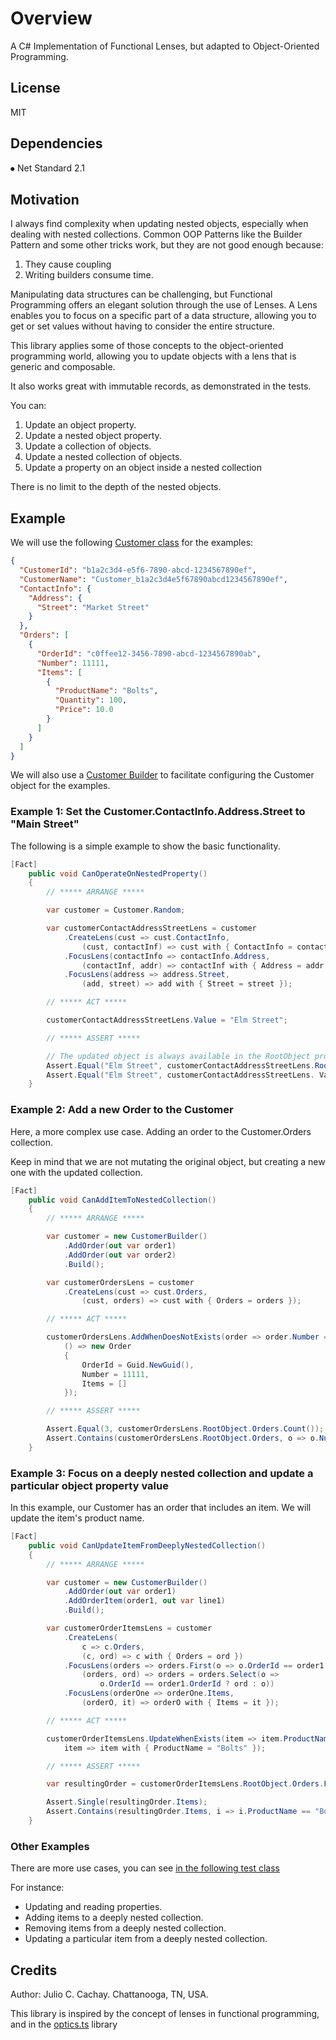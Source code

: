 # Overview
A C# Implementation of Functional Lenses, but adapted to Object-Oriented Programming.
## License
MIT
## Dependencies
⦁   Net Standard 2.1
## Motivation
I always find complexity when updating nested objects, especially when dealing with nested collections. Common OOP Patterns like the Builder Pattern and some
other tricks work, but they are not good enough because:
1. They cause coupling
2. Writing builders consume time.

Manipulating data structures can be challenging, but Functional Programming offers an elegant solution through the use of Lenses. A Lens enables you to focus on a specific part of a data structure, allowing you to get or set values without having to consider the entire structure.

This library applies some of those concepts to the object-oriented programming world, allowing you to update objects with a lens that is generic and composable.

It also works great with immutable records, as demonstrated in the tests.

You can:
1. Update an object property.
2. Update a nested object property.
3. Update a collection of objects.
4. Update a nested collection of objects.
5. Update a property on an object inside a nested collection

There is no limit to the depth of the nested objects.

## Example
We will use the following [Customer class](https://github.com/juliocachaydev/application.core.optics/blob/main/Jcg.Application.Core.Optics/Jcg.Application.Core.Optics.Tests/TestCommon/Models/Customer.cs) for the examples:
```json 
{
  "CustomerId": "b1a2c3d4-e5f6-7890-abcd-1234567890ef",
  "CustomerName": "Customer_b1a2c3d4e5f67890abcd1234567890ef",
  "ContactInfo": {
    "Address": {
      "Street": "Market Street"
    }
  },
  "Orders": [
    {
      "OrderId": "c0ffee12-3456-7890-abcd-1234567890ab",
      "Number": 11111,
      "Items": [
        {
          "ProductName": "Bolts",
          "Quantity": 100,
          "Price": 10.0
        }
      ]
    }
  ]
}
```

We will also use a [Customer Builder](https://github.com/juliocachaydev/application.core.optics/blob/main/Jcg.Application.Core.Optics/Jcg.Application.Core.Optics.Tests/TestCommon/Models/CustomerBuilder.cs) to facilitate configuring the Customer object for the examples.


### Example 1: Set the Customer.ContactInfo.Address.Street to "Main Street"
The following is a simple example to show the basic functionality.

```csharp
[Fact]
    public void CanOperateOnNestedProperty()
    {
        // ***** ARRANGE *****

        var customer = Customer.Random;

        var customerContactAddressStreetLens = customer
            .CreateLens(cust => cust.ContactInfo,
                (cust, contactInf) => cust with { ContactInfo = contactInf })
            .FocusLens(contactInfo => contactInfo.Address,
                (contactInf, addr) => contactInf with { Address = addr })
            .FocusLens(address => address.Street,
                (add, street) => add with { Street = street });

        // ***** ACT *****

        customerContactAddressStreetLens.Value = "Elm Street";

        // ***** ASSERT *****

        // The updated object is always available in the RootObject property
        Assert.Equal("Elm Street", customerContactAddressStreetLens.RootObject.ContactInfo.Address.Street);
        Assert.Equal("Elm Street", customerContactAddressStreetLens. Value);
    }
```

### Example 2: Add a new Order to the Customer
Here, a more complex use case. Adding an order to the Customer.Orders collection.

Keep in mind that we are not mutating the original object, but creating a new one with the updated collection.
```csharp
[Fact]
    public void CanAddItemToNestedCollection()
    {
        // ***** ARRANGE *****

        var customer = new CustomerBuilder()
            .AddOrder(out var order1)
            .AddOrder(out var order2)
            .Build();

        var customerOrdersLens = customer
            .CreateLens(cust => cust.Orders,
                (cust, orders) => cust with { Orders = orders });

        // ***** ACT *****

        customerOrdersLens.AddWhenDoesNotExists(order => order.Number == 11111,
            () => new Order
            {
                OrderId = Guid.NewGuid(),
                Number = 11111,
                Items = []
            });

        // ***** ASSERT *****

        Assert.Equal(3, customerOrdersLens.RootObject.Orders.Count());
        Assert.Contains(customerOrdersLens.RootObject.Orders, o => o.Number == 11111);
    }
```

### Example 3: Focus on a deeply nested collection and update a particular object property value
In this example, our Customer has an order that includes an item. We will update the item's product name.

```csharp 
[Fact]
    public void CanUpdateItemFromDeeplyNestedCollection()
    {
        // ***** ARRANGE *****

        var customer = new CustomerBuilder()
            .AddOrder(out var order1)
            .AddOrderItem(order1, out var line1)
            .Build();

        var customerOrderItemsLens = customer
            .CreateLens(
                c => c.Orders,
                (c, ord) => c with { Orders = ord })
            .FocusLens(orders => orders.First(o => o.OrderId == order1.OrderId),
                (orders, ord) => orders = orders.Select(o =>
                    o.OrderId == order1.OrderId ? ord : o))
            .FocusLens(orderOne => orderOne.Items,
                (orderO, it) => orderO with { Items = it });

        // ***** ACT *****

        customerOrderItemsLens.UpdateWhenExists(item => item.ProductName == line1.ProductName,
            item => item with { ProductName = "Bolts" });

        // ***** ASSERT *****

        var resultingOrder = customerOrderItemsLens.RootObject.Orders.First(o => o.OrderId == order1.OrderId);

        Assert.Single(resultingOrder.Items);
        Assert.Contains(resultingOrder.Items, i => i.ProductName == "Bolts");
    }
```

### Other Examples
There are more use cases, you can see [in the following test class](https://github.com/juliocachaydev/application.core.optics/blob/main/Jcg.Application.Core.Optics/Jcg.Application.Core.Optics.Tests/LensTests.cs)

For instance:
- Updating and reading properties.
- Adding items to a deeply nested collection.
- Removing items from a deeply nested collection.
- Updating a particular item from a deeply nested collection.


## Credits
Author: Julio C. Cachay. Chattanooga, TN, USA.

This library is inspired by the concept of lenses in functional programming, and in the [optics.ts](https://akheron.github.io/optics-ts/) library